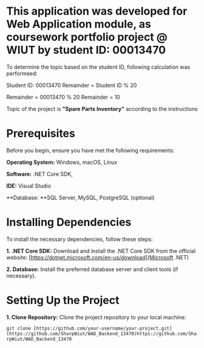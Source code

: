# This application was developed for Web Application module, as coursework portfolio project @ WIUT by student ID: 00013470


To determine the topic based on the student ID, following calculation was performeed:

Student ID: 00013470
Remainder = Student ID % 20

Remainder = 00013470 % 20
Remainder = 10

Topic of the project is **"Spare Parts Inventory"** according to the instructions

# Prerequisites

Before you begin, ensure you have met the following requirements:

**Operating System:** Windows, macOS, Linux

**Software:** .NET Core SDK,

**IDE:** Visual Studio

**Database: **SQL Server, MySQL, PostgreSQL (optional)

# Installing Dependencies

To install the necessary dependencies, follow these steps:

**1. .NET Core SDK:** Download and install the .NET Core SDK from the official website: [https://dotnet.microsoft.com/en-us/download](Microsoft .NET)

**2. Database:** Install the preferred database server and client tools (if necessary).

# Setting Up the Project

**1. Clone Repository:** Clone the project repository to your local machine:

`git clone [https://github.com/your-username/your-project.git](https://github.com/SharpWiut/WAD_Backend_13470)https://github.com/SharpWiut/WAD_Backend_13470`
